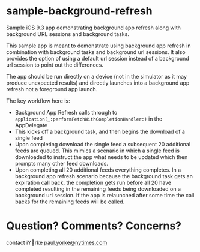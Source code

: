 # sample-background-refresh
Sample iOS 9.3 app demonstrating background app refresh along with background URL sessions and background tasks. 

This sample app is meant to demonstrate using background app refresh in combination with background tasks and background url sessions. It also provides the option of using a default url session instead of a background url session to point out the differences.

The app should be run directly on a device (not in the simulator as it may produce unexpected results) and directly launches into a background app refresh not a foreground app launch.

The key workflow here is:

* Background App Refresh calls through to `application(_:performFetchWithCompletionHandler:)` in the AppDelegate
* This kicks off a background task, and then begins the download of a single feed
* Upon completing download the single feed a subsequent 20 additional feeds are queued. This mimics a scenario in which a single feed is downloaded to instruct the app what needs to be updated which then prompts many other feed downloads.
* Upon completing all 20 additional feeds everything completes. In a background app refresh scenario because the background task gets an expiration call back, the completion gets run before all 20 have completed resulting in the remaining feeds being downloaded on a background url session. If the app is relaunched after some time the call backs for the remaining feeds will be called.

# Question? Comments? Concerns?
contact iYrke <paul.yorke@nytimes.com>
